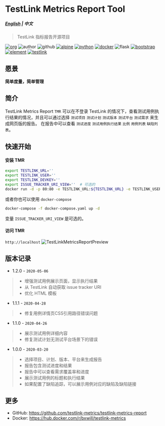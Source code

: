 # TestLink Metrics Report Tool
##### [English](README.md) | 中文

> TestLink 指标报告开源项目

[![org](https://img.shields.io/static/v1?style=for-the-badge&label=org&message=Truth%20%26%20Insurance%20Workshop&color=597ed9)](http://bx.baoxian-sz.com)
![author](https://img.shields.io/static/v1?style=for-the-badge&label=author&message=v.stone@163.com&color=blue)
![github](https://img.shields.io/github/license/testlink-metrics/testlink-metrics-report?style=for-the-badge)
[![alpine](https://img.shields.io/static/v1?style=for-the-badge&logo=alpine%20linux&label=Alpine%20Linux&message=3.10&color=0D597F)](https://www.alpinelinux.org)
[![python](https://img.shields.io/static/v1?style=for-the-badge&logo=python&label=Python&message=3.7&color=3776AB)](https://www.python.org)
[![docker](https://img.shields.io/static/v1?style=for-the-badge&logo=docker&label=docker&message=bxwill/testlink-metrics&color=2496ED)](https://hub.docker.com/r/bxwill/testlink-metrics)
![flask](https://img.shields.io/static/v1?style=for-the-badge&logo=python&label=flask&message=1.1.1&color=3776AB)
[![bootstrap](https://img.shields.io/static/v1?style=for-the-badge&logo=bootstrap&label=bootstrap&message=v4&color=563D7C)](https://v4.bootcss.com)
[![element](https://img.shields.io/static/v1?style=for-the-badge&logo=css3&label=element&message=2.13.0&color=1572B6)](https://element.eleme.cn/#/en-US/component/icon)
[![testlink](https://img.shields.io/static/v1?style=for-the-badge&logo=php&label=testlink&message=1.9.x&color=777BB4)](https://github.com/TestLinkOpenSourceTRMS/testlink-code)

## 愿景

**简单度量，简单管理**

## 简介

TestLink Metrics Report `TMR` 可以在不登录 TestLink 的情况下，查看测试用例执行结果的情况，并且可以通过选择 `测试项目` `测试计划` `测试版本` `测试平台` `测试需求` 来生成网页版的报告。
在报告中可以查看 `测试进度` `测试用例执行结果` `比例` `用例列表` `缺陷列表`。

## 快速开始

#### 安装 TMR
```bash
export TESTLINK_URL=''
export TESTLINK_USER=''
export TESTLINK_DEVKEY=''
export ISSUE_TRACKER_URI_VIEW=''  # 可选的
docker run -d -p 80:80 -e TESTLINK_URL:${TESTLINK_URL} -e TESTLINK_USER:${TESTLINK_USER} -e TESTLINK_DEVKEY:${TESTLINK_DEVKEY} -it bxwill/testlink-metrics
```
或者你也可以使用 `docker-compose`
```bash
docker-compose -f docker-compose.yaml up -d
```
变量 `ISSUE_TRACKER_URI_VIEW` 是可选的。

#### 访问 TMR
`http://localhost`
![TestLinkMetricsReportPreview](https://repository-images.githubusercontent.com/247091078/962f8200-6aa7-11ea-881b-0a2a3781be33)

## 版本记录

- 1.2.0 - `2020-05-06`
> - 增强测试用例展示页面，显示执行结果
> - 从 TestLink 自动获取 issue tracker URI
> - 优化 HTML 模板

- 1.1.1 - `2020-04-28`
> - 修复用例详情页CSS引用路径错误问题

- 1.1.0 - `2020-04-26`
> - 展示测试用例详细内容
> - 修复测试计划无测试平台场景下的错误

- 1.0.0 - `2020-03-20`
> - 选择项目、计划、版本、平台来生成报告
> - 报告包含测试进度和结果
> - 报告中可以查看需求覆盖率和进度
> - 展示测试用例的标题和执行结果
> - 如果配置了缺陷追踪，可以展示用例对应的缺陷及缺陷链接

## 更多
- GitHub: https://github.com/testlink-metrics/testlink-metrics-report
- Docker: https://hub.docker.com/r/bxwill/testlink-metrics
